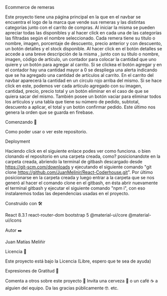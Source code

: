 
Ecommerce de remeras

Este proyecto tiene una página principal en la que en el navbar se encuentra el logo de la marca que vende sus remeras y las distintas categorías junto con el carrito de compras. Al iniciar la misma se pueden apreciar todas las disponibles y al hacer click en cada una de las categorías las filtradas según el nombre seleccionado. Cada remera tiene su titulo o nombre, imagen, porcentaje de descuento, precio anterior y con descuento, un botón detalles y el stock disponible. Al hacer click en el botón detalles se accede a una breve descripción de la misma , junto con su título o nombre, imagen, código de artículo, un contador para colocar la cantidad que uno quiere y un botón para agregar al carrito. Si se clickea el botón agregar y en el contador hay una cantidad mayor a 0 se despliega una alerta indicando que se ha agregado una cantidad de artículos al carrito. En el carrito del navbar aparecerá la cantidad en un circulo rojo arriba del mismo. Si se hace click en este, podemos ver cada articulo agregado con su imagen, cantidad, precio, precio total y un botón eliminar en el caso de que se quiera sacar del mismo. También posee un botón vaciar para eliminar todos los artículos  y una tabla que tiene su número de pedido, subtotal, descuento a aplicar, el total y un botón confirmar pedido. Este último nos genera la orden que se guarda en firebase.

Comenzando 🚀

Como poder usar o ver este repositorio.

Deployment 

Haciendo click en el siguiente enlace podes ver como funciona. 
o bien clonando el repositorio en una carpeta creada, como? posicionandote en la carpeta creada, abriendo la terminal de gitbash descargado desde https://git-scm.com/downloads y ejecutando el siguiente comando "git clone https://github.com/JuanMelinir/React-Coderhouse.git". Por último posicionarse en la carpeta creada y luego entrar a la carpeta que se nos generó al hacer el comando clone en el gitbash, en ésta abrir nuevamente el terminal gitbash y ejecutar el siguiente comando "npm i", con eso instalaremos todas las dependencias usadas en el proyecto.

Construido con 🛠️

React 8.3.1
react-router-dom
bootstrap 5
@material-ui/core
@material-ui/icons


Autor ✒️

Juan Matías Meliñir

Licencia 📄

Este proyecto está bajo la Licencia (Libre, espero que te sea de ayuda)

Expresiones de Gratitud 🎁

Comenta a otros sobre este proyecto 📢
Invita una cerveza 🍺 o un café ☕ a alguien del equipo.
Da las gracias públicamente 🤓.
etc.
